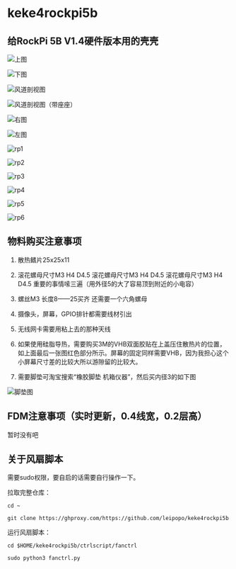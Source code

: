 # keke4rockpi5b 

## 给RockPi 5B V1.4硬件版本用的壳壳

![上图](/img/P1.jpg "上图")

![下图](/img/P2.jpg "下图")

![风道剖视图](/img/P3.jpg "风道剖视图")

![风道剖视图（带座座）](/img/P4.jpg "风道剖视图（带座座）")

![右图](/img/P5.jpg "右图")

![左图](/img/P6.jpg "左图")

![rp1](/img/rp1.jpg "图")

![rp2](/img/rp2.jpg "图")

![rp3](/img/rp3.jpg "图")

![rp4](/img/rp4.jpg "图")

![rp5](/img/rp5.jpg "图")

![rp6](/img/rp1.jpg "图")

## 物料购买注意事项

1. 散热鳍片25x25x11

2. 滚花螺母尺寸M3 H4 D4.5
滚花螺母尺寸M3 H4 D4.5
滚花螺母尺寸M3 H4 D4.5
重要的事情嗦三遍（用外径5的大了容易顶到附近的小电容）

3. 螺丝M3 长度8——25买齐 还需要一个六角螺母

4. 摄像头，屏幕，GPIO排针都需要线材引出

5. 无线网卡需要用粘上去的那种天线

6. 如果使用硅脂导热，需要购买3M的VHB双面胶贴在上盖压住散热片的位置，如上面最后一张图红色部分所示。屏幕的固定同样需要VHB，因为我担心这个小屏幕尺寸差的比较大所以游隙留的比较大。

7. 需要脚垫可淘宝搜索“橡胶脚垫 机箱仪器”，然后买内径3的如下图

![脚垫图](/img/jiaodian.jpg "脚垫图")

## FDM注意事项（实时更新，0.4线宽，0.2层高）

暂时没有吧

## 关于风扇脚本

需要sudo权限，要自启的话需要自行操作一下。

拉取完整仓库：

```cd ~```

```git clone https://ghproxy.com/https://github.com/leipopo/keke4rockpi5b```

运行风扇脚本：

```cd $HOME/keke4rockpi5b/ctrlscript/fanctrl```

```sudo python3 fanctrl.py```
